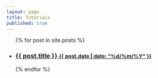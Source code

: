 ```yaml
---
layout: page
title: Tutoriais
published: true
---
```

<div class="related">
  <ul class="related-posts">
    {% for post in site.posts %}
      <li>
        <h3>
          <a href="{{ post.url }}">
            {{ post.title }}
            <small>{{ post.date | date: "%d/%m/%Y" }}</small>
          </a>
        </h3>
      </li>
    {% endfor %}
  </ul>
</div>
